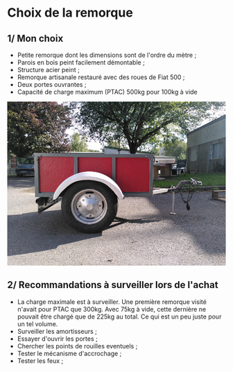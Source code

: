 # Choix de la remorque

## 1/ Mon choix 
 
 - Petite remorque dont les dimensions sont de l'ordre du mètre ;
 - Parois en bois peint facilement démontable ;
 - Structure acier peint ;
 - Remorque artisanale restauré avec des roues de Fiat 500 ;
 - Deux portes ouvrantes ; 
 - Capacité de charge maximum (PTAC) 500kg pour 100kg à vide


![visuel_remorque](pictures/achat_remorque1.jpg)


## 2/ Recommandations à surveiller lors de l'achat

 - La charge maximale est à surveiller. Une première remorque visité n'avait pour PTAC que 300kg. Avec 75kg à vide, cette dernière ne pouvait être chargé que de 225kg au total. Ce qui est un peu juste pour un tel volume. 
 - Surveiller les amortisseurs ; 
 - Essayer d'ouvrir les portes ; 
 - Chercher les points de rouilles eventuels ;
 - Tester le mécanisme d'accrochage ; 
 - Tester les feux ; 